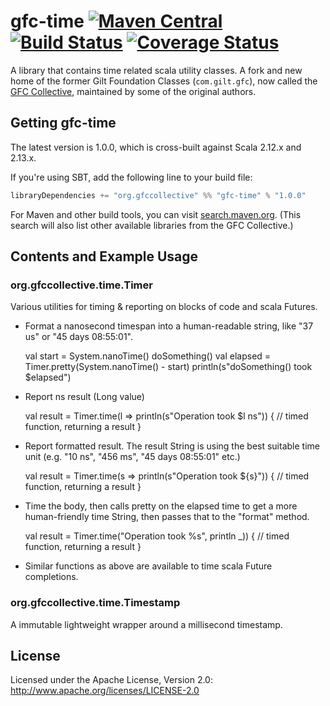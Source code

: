 # gfc-time [![Maven Central](https://maven-badges.herokuapp.com/maven-central/org.gfccollective/gfc-time_2.12/badge.svg?style=plastic)](https://maven-badges.herokuapp.com/maven-central/org.gfccollective/gfc-time_2.12) [![Build Status](https://github.com/gfc-collective/gfc-time/workflows/Scala%20CI/badge.svg)](https://github.com/gfc-collective/gfc-time/actions) [![Coverage Status](https://coveralls.io/repos/gfc-collective/gfc-time/badge.svg?branch=master&service=github)](https://coveralls.io/github/gfc-collective/gfc-time?branch=master) 


A library that contains time related scala utility classes.
A fork and new home of the former Gilt Foundation Classes (`com.gilt.gfc`), now called the [GFC Collective](https://github.com/gfc-collective), maintained by some of the original authors.

## Getting gfc-time

The latest version is 1.0.0, which is cross-built against Scala 2.12.x and 2.13.x.

If you're using SBT, add the following line to your build file:

```scala
libraryDependencies += "org.gfccollective" %% "gfc-time" % "1.0.0"
```

For Maven and other build tools, you can visit [search.maven.org](http://search.maven.org/#search%7Cga%7C1%7Corg.gfccollective).
(This search will also list other available libraries from the GFC Collective.)

## Contents and Example Usage

### org.gfccollective.time.Timer

Various utilities for timing & reporting on blocks of code and scala Futures.

* Format a nanosecond timespan into a human-readable string, like "37 us" or "45 days 08:55:01".

    val start = System.nanoTime()
    doSomething()
    val elapsed = Timer.pretty(System.nanoTime() - start)
    println(s"doSomething() took $elapsed")

* Report ns result (Long value)

    val result = Timer.time(l => println(s"Operation took $l ns")) {
      // timed function, returning a
      result
    }

* Report formatted result. The result String is using the best suitable time unit
  (e.g. "10 ns", "456 ms", "45 days 08:55:01" etc.)

    val result = Timer.time(s => println(s"Operation took ${s}")) {
      // timed function, returning a
      result
    }

* Time the body, then calls pretty on the elapsed time to get a more human-friendly time
  String, then passes that to the "format" method.

    val result = Timer.time("Operation took %s", println _)) {
      // timed function, returning a
      result
    }

* Similar functions as above are available to time scala Future completions.


### org.gfccollective.time.Timestamp

A immutable lightweight wrapper around a millisecond timestamp.

## License

Licensed under the Apache License, Version 2.0: http://www.apache.org/licenses/LICENSE-2.0
